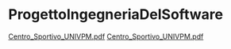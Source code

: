 # ProgettoIngegneriaDelSoftware
[Centro_Sportivo_UNIVPM.pdf](https://github.com/francescomariamosca/ProgettoIngegneriaDelSoftware/files/9174009/Centro_Sportivo_UNIVPM.pdf)
[Centro_Sportivo_UNIVPM.pdf](https://github.com/francescomariamosca/ProgettoIngegneriaDelSoftware/files/9178822/Centro_Sportivo_UNIVPM.pdf)
